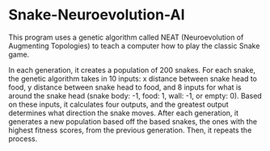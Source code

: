 # Snake-Neuroevolution-AI

This program uses a genetic algorithm called NEAT (Neuroevolution of Augmenting Topologies) to teach a computer how to play the classic Snake game.

In each generation, it creates a population of 200 snakes. For each snake, the genetic algorithm takes in 10 inputs: x distance between snake head to food, y distance between snake head to food, and 8 inputs for what is around the snake head (snake body: -1, food: 1, wall: -1, or empty: 0). Based on these inputs, it calculates four outputs, and the greatest output determines what direction the snake moves. After each generation, it generates a new population based off the based snakes, the ones with the highest fitness scores, from the previous generation. Then, it repeats the process. 
